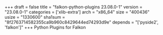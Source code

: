 +++
draft = false
title = "falkon-python-plugins 23.08.0-1"
version = "23.08.0-1"
categories = ['xlib-extra']
arch = "x86_64"
size = "400436"
usize = "1330600"
sha1sum = "8f2763714582355ca9b960c8429644ed74293d9e"
depends = "['pyside2', 'falkon']"
+++
Python Plugins for Falkon